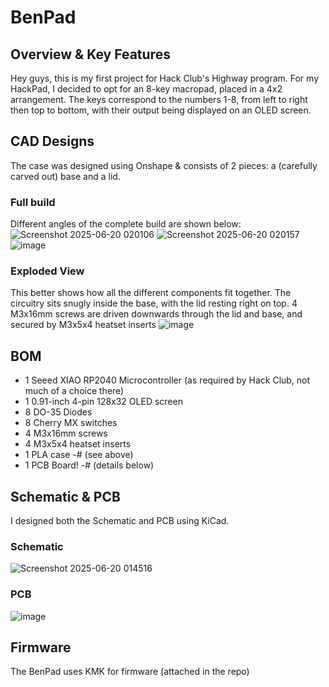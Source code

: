 # BenPad
## Overview & Key Features
Hey guys, this is my first project for Hack Club's Highway program. For my HackPad, I decided to opt for an 8-key macropad, placed in a 4x2 arrangement. The keys correspond to the numbers 1-8, from left to right then top to bottom, with their output being displayed on an OLED screen.

## CAD Designs
The case was designed using Onshape & consists of 2 pieces: a (carefully carved out) base and a lid.
### Full build
Different angles of the complete build are shown below:
![Screenshot 2025-06-20 020106](https://github.com/user-attachments/assets/676d0f33-ce54-4ab9-895d-a3c643ae27d7)
![Screenshot 2025-06-20 020157](https://github.com/user-attachments/assets/af87bf48-1e46-44ec-a660-8e7382286ac6)
![image](https://github.com/user-attachments/assets/77e6594c-66c0-42a1-b51b-2123151a8c13)

### Exploded View
This better shows how all the different components fit together. The circuitry sits snugly inside the base, with the lid resting right on top. 4 M3x16mm screws are driven downwards through the lid and base, and secured by M3x5x4 heatset inserts
![image](https://github.com/user-attachments/assets/e3cd45a2-cafa-4575-acbf-d06d620cee0e)


## BOM
- 1 Seeed XIAO RP2040 Microcontroller (as required by Hack Club, not much of a choice there)
- 1 0.91-inch 4-pin 128x32 OLED screen
- 8 DO-35 Diodes
- 8 Cherry MX switches
- 4 M3x16mm screws
- 4 M3x5x4 heatset inserts
- 1 PLA case -# (see above)
- 1 PCB Board! -# (details below)

## Schematic & PCB
I designed both the Schematic and PCB using KiCad.

### Schematic
![Screenshot 2025-06-20 014516](https://github.com/user-attachments/assets/04378f10-3f18-4e6c-b5da-f31b66053820)

### PCB
![image](https://github.com/user-attachments/assets/31aa3373-1d73-4120-a343-781981b3436b)

## Firmware
The BenPad uses KMK for firmware (attached in the repo)
